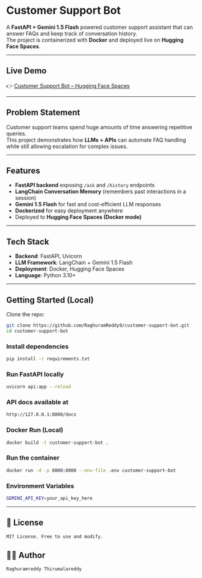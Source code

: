 #  Customer Support Bot

A **FastAPI + Gemini 1.5 Flash** powered customer support assistant that can answer FAQs and keep track of conversation history.  
The project is containerized with **Docker** and deployed live on **Hugging Face Spaces**.  

---

##  Live Demo
👉 [Customer Support Bot – Hugging Face Spaces](https://raghuramreddyt-customer-support.hf.space/docs)

---

##  Problem Statement
Customer support teams spend huge amounts of time answering repetitive queries.  
This project demonstrates how **LLMs + APIs** can automate FAQ handling while still allowing escalation for complex issues.  

---

##  Features
- **FastAPI backend** exposing `/ask` and `/history` endpoints  
- **LangChain Conversation Memory** (remembers past interactions in a session)  
- **Gemini 1.5 Flash** for fast and cost-efficient LLM responses  
- **Dockerized** for easy deployment anywhere  
- Deployed to **Hugging Face Spaces (Docker mode)**  

---

##  Tech Stack
- **Backend**: FastAPI, Uvicorn  
- **LLM Framework**: LangChain + Gemini 1.5 Flash  
- **Deployment**: Docker, Hugging Face Spaces  
- **Language**: Python 3.10+  

---

## Getting Started (Local)
Clone the repo:
```bash
git clone https://github.com/RaghuramReddy9/customer-support-bot.git
cd customer-support-bot
```
### Install dependencies
```bash
pip install -r requirements.txt
```
### Run FastAPI locally
```bash
uvicorn api:app --reload
```
### API docs available at
```bash
http://127.0.0.1:8000/docs
```
### Docker Run (Local)
```bash
docker build -t customer-support-bot .
```
### Run the container
```bash
docker run -d -p 8000:8000 --env-file .env customer-support-bot
```
### Environment Variables
```bash
GEMINI_API_KEY=your_api_key_here
```

---

## 📜 License
```bash
MIT License. Free to use and modify.
```
## 👨‍💻 Author
```bash
Raghuramreddy Thirumalareddy
```

